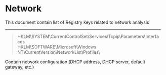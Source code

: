 # Network

This document contain list of Registry keys related to network analysis

--- 

> HKLM\SYSTEM\CurrentControlSet\Services\Tcpip\Parameters\Interfaces\
> HKLM\SOFTWARE\Microsoft\Windows NT\CurrentVersion\NetworkList\Profiles\

Contain network configuration (DHCP address, DHCP server, default gateway, etc.)


